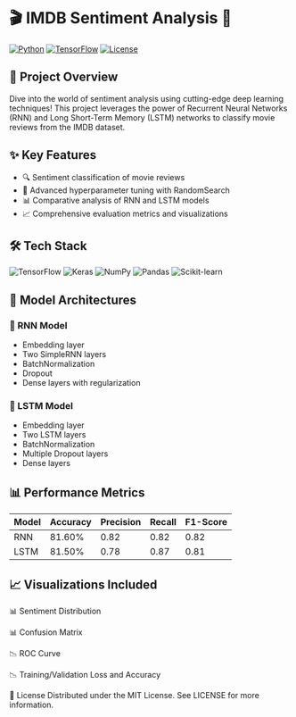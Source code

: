 # 🎬 IMDB Sentiment Analysis 🤖

[![Python](https://img.shields.io/badge/Python-3.7%2B-blue?style=for-the-badge&logo=python)](https://www.python.org)
[![TensorFlow](https://img.shields.io/badge/TensorFlow-2.15-orange?style=for-the-badge&logo=tensorflow)](https://www.tensorflow.org)
[![License](https://img.shields.io/badge/License-MIT-green?style=for-the-badge)](https://opensource.org/licenses/MIT)

## 🌟 Project Overview

Dive into the world of sentiment analysis using cutting-edge deep learning techniques! This project leverages the power of Recurrent Neural Networks (RNN) and Long Short-Term Memory (LSTM) networks to classify movie reviews from the IMDB dataset.

## ✨ Key Features

- 🔍 Sentiment classification of movie reviews
- 🧪 Advanced hyperparameter tuning with RandomSearch
- 📊 Comparative analysis of RNN and LSTM models
- 📈 Comprehensive evaluation metrics and visualizations

## 🛠 Tech Stack

![TensorFlow](https://img.shields.io/badge/TensorFlow-black?style=flat-square&logo=tensorflow)
![Keras](https://img.shields.io/badge/Keras-red?style=flat-square&logo=keras)
![NumPy](https://img.shields.io/badge/NumPy-blue?style=flat-square&logo=numpy)
![Pandas](https://img.shields.io/badge/Pandas-purple?style=flat-square&logo=pandas)
![Scikit-learn](https://img.shields.io/badge/Scikit--learn-orange?style=flat-square&logo=scikit-learn)


## 🧠 Model Architectures
### 🔹 RNN Model
 - Embedding layer
 - Two SimpleRNN layers
 - BatchNormalization
 - Dropout
 - Dense layers with regularization
### 🔹 LSTM Model
 - Embedding layer
 - Two LSTM layers
 - BatchNormalization
 - Multiple Dropout layers
 - Dense layers
 
## 📊 Performance Metrics
| Model | Accuracy | Precision | Recall | F1-Score |
|-------|----------|-----------|--------|----------|
| RNN | 81.60% | 0.82 | 0.82 | 0.82 | 
| LSTM | 81.50% | 0.78 | 0.87 | 0.81 |

## 📈 Visualizations Included

📊 Sentiment Distribution

📊 Confusion Matrix

📉 ROC Curve

📉 Training/Validation Loss and Accuracy

📄 License
Distributed under the MIT License. See LICENSE for more information.
